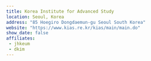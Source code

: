 ```yaml
---
title: Korea Institute for Advanced Study
location: Seoul, Korea
address: "85 Hoegiro Dongdaemun-gu Seoul South Korea"
website: "https://www.kias.re.kr/kias/main/main.do"
show_date: false
affiliates:
 - jhkeum
 - dkim
---
```

